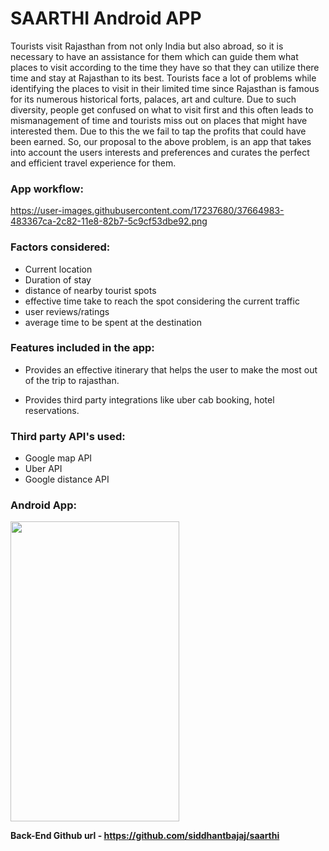 # SAARTHI Android APP

Tourists visit Rajasthan from not only India but also abroad, so it is necessary to have an assistance for them which can guide them what places to visit according to the time they have so that they can utilize there time and stay at Rajasthan to its best. 
Tourists face a lot of problems while identifying the places to visit in their limited time since Rajasthan is famous for its numerous historical forts, palaces, art and culture. 
Due to such diversity, people get confused on what to visit first and this often leads to mismanagement of time and tourists miss out on places that might have interested them.
Due to this the we fail to tap the profits that could have been earned.
So, our proposal to the above problem, is an app that takes into account the users interests and preferences and curates the perfect and efficient travel experience for them.

### App workflow:

https://user-images.githubusercontent.com/17237680/37664983-483367ca-2c82-11e8-82b7-5c9cf53dbe92.png

### Factors considered:

* Current location
* Duration of stay
* distance of nearby tourist spots
* effective time take to reach the spot considering the current traffic
* user reviews/ratings
* average time to be spent at the destination

### Features included in the app:

* Provides an effective itinerary that helps the user to make the most out of the trip to rajasthan.

* Provides third party integrations like uber cab booking, hotel reservations.

### Third party API's used:

* Google map API
* Uber API
* Google distance API

### Android App:

<img src="https://user-images.githubusercontent.com/17237680/37664584-99f093fe-2c81-11e8-8d81-a2a133c5df01.png" height="480px" width="270px">

**Back-End Github url - https://github.com/siddhantbajaj/saarthi**
